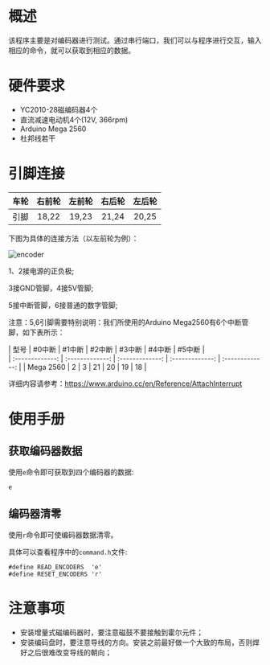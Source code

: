 # 概述

该程序主要是对编码器进行测试。通过串行端口，我们可以与程序进行交互，输入相应的命令，就可以获取到相应的数据。

# 硬件要求

- YC2010-28磁编码器4个
- 直流减速电动机4个(12V, 366rpm)
- Arduino Mega 2560
- 杜邦线若干

# 引脚连接

|   车轮  | 右前轮     | 左前轮     | 右后轮   | 左后轮  |   
| :-------------: | :-------------: | :-------------: | :-------------: |  :-------------: |
|   引脚 | 18,22     | 19,23    | 21,24  | 20,25  |    

下图为具体的连接方法（以左前轮为例）：

![encoder](https://github.com/Saturn-robot/Encoder_driver/blob/master/Test_Encoders/circuit_diagram/FIT0403_encoder.png)

1、2接电源的正负极;

3接GND管脚，4接5V管脚;

5接中断管脚，6接普通的数字管脚;

注意：5,6引脚需要特别说明：我们所使用的Arduino Mega2560有6个中断管脚，如下表所示：


| 型号 | #0中断 | #1中断 | #2中断 | #3中断 | #4中断 | #5中断 |    
| :-------------: | :-------------: | :-------------: | :-------------: |  :-------------: | 
| Mega 2560 | 2 | 3 | 21 |  20 | 19 | 18 |    

详细内容请参考：<https://www.arduino.cc/en/Reference/AttachInterrupt>

# 使用手册

## 获取编码器数据

使用`e`命令即可获取到四个编码器的数据:

    e

## 编码器清零

使用`r`命令即可使编码器数据清零。

具体可以查看程序中的`command.h`文件:

```
#define READ_ENCODERS  'e'
#define RESET_ENCODERS 'r'
```

# 注意事项

- 安装增量式磁编码器时，要注意磁鼓不要接触到霍尔元件；
- 安装编码盘时，要注意导线的方向。安装之前最好做一个大致的布局，否则焊好之后很难改变导线的朝向；
